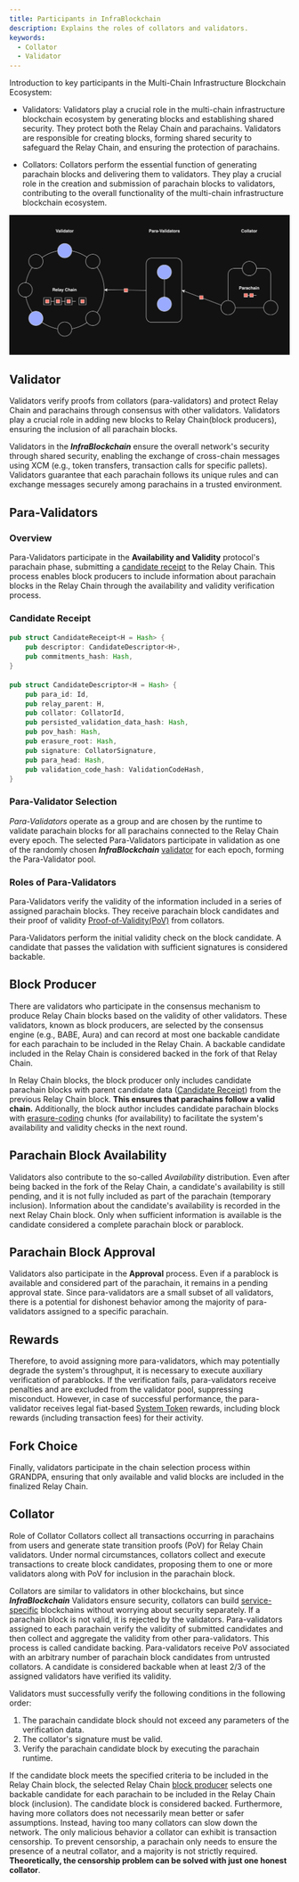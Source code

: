 ```yaml
---
title: Participants in InfraBlockchain
description: Explains the roles of collators and validators.
keywords:
  - Collator
  - Validator
---
```



Introduction to key participants in the Multi-Chain Infrastructure Blockchain Ecosystem:

- Validators: Validators play a crucial role in the multi-chain infrastructure blockchain ecosystem by generating blocks and establishing shared security. They protect both the Relay Chain and parachains. Validators are responsible for creating blocks, forming shared security to safeguard the Relay Chain, and ensuring the protection of parachains.

- Collators: Collators perform the essential function of generating parachain blocks and delivering them to validators. They play a crucial role in the creation and submission of parachain blocks to validators, contributing to the overall functionality of the multi-chain infrastructure blockchain ecosystem.

![네트워크 참여자](/media/images/docs/infrablockchain/learn/architecture/network-participants.png)

## Validator

Validators verify proofs from collators (para-validators) and protect Relay Chain and parachains through consensus with other validators. Validators play a crucial role in adding new blocks to Relay Chain(block producers), ensuring the inclusion of all parachain blocks.

Validators in the ***InfraBlockchain*** ensure the overall network's security through shared security, enabling the exchange of cross-chain messages using XCM (e.g., token transfers, transaction calls for specific pallets). Validators guarantee that each parachain follows its unique rules and can exchange messages securely among parachains in a trusted environment.

## Para-Validators

### Overview
Para-Validators participate in the **Availability and Validity** protocol's parachain phase, submitting a [candidate receipt](https://github.com/InfraBlockchain/infrablockspace-sdk/blob/822bc6c9706774a98122eb432f412b871a98a4bd/infrablockspace/primitives/src/v6/mod.rs#L521) to the Relay Chain. This process enables block producers to include information about parachain blocks in the Relay Chain through the availability and validity verification process.

### Candidate Receipt
```rust
pub struct CandidateReceipt<H = Hash> {
	pub descriptor: CandidateDescriptor<H>,
	pub commitments_hash: Hash,
}

pub struct CandidateDescriptor<H = Hash> {
	pub para_id: Id,
	pub relay_parent: H,
	pub collator: CollatorId,
	pub persisted_validation_data_hash: Hash,
	pub pov_hash: Hash,
	pub erasure_root: Hash,
	pub signature: CollatorSignature,
	pub para_head: Hash,
	pub validation_code_hash: ValidationCodeHash,
}
```

### Para-Validator Selection
*Para-Validators* operate as a group and are chosen by the runtime to validate parachain blocks for all parachains connected to the Relay Chain every epoch. The selected Para-Validators participate in validation as one of the randomly chosen ***InfraBlockchain*** [validator](#validator) for each epoch, forming the Para-Validator pool.

### Roles of Para-Validators
Para-Validators verify the validity of the information included in a series of assigned parachain blocks. They receive parachain block candidates and their proof of validity [Proof-of-Validity(PoV)](https://github.com/InfraBlockchain/infrablockspace-sdk/blob/822bc6c9706774a98122eb432f412b871a98a4bd/cumulus/primitives/core/src/lib.rs#L155) from collators.

Para-Validators perform the initial validity check on the block candidate. A candidate that passes the validation with sufficient signatures is considered backable.

## Block Producer

There are validators who participate in the consensus mechanism to produce Relay Chain blocks based on the validity of other validators. These validators, known as block producers, are selected by the consensus engine (e.g., BABE, Aura) and can record at most one backable candidate for each parachain to be included in the Relay Chain. A backable candidate included in the Relay Chain is considered backed in the fork of that Relay Chain.

In Relay Chain blocks, the block producer only includes candidate parachain blocks with parent candidate data ([Candidate Receipt](./network-participants.md#candidate-receipt-예시)) from the previous Relay Chain block. **This ensures that parachains follow a valid chain.** Additionally, the block author includes candidate parachain blocks with [erasure-coding](https://wiki.polkadot.network/docs/learn-parachains-protocol#erasure-codes) chunks (for availability) to facilitate the system's availability and validity checks in the next round.

## Parachain Block Availability
Validators also contribute to the so-called *Availability* distribution. Even after being backed in the fork of the Relay Chain, a candidate's availability is still pending, and it is not fully included as part of the parachain (temporary inclusion). Information about the candidate's availability is recorded in the next Relay Chain block. Only when sufficient information is available is the candidate considered a complete parachain block or parablock.

## Parachain Block Approval
Validators also participate in the **Approval** process. Even if a parablock is available and considered part of the parachain, it remains in a pending approval state. Since para-validators are a small subset of all validators, there is a potential for dishonest behavior among the majority of para-validators assigned to a specific parachain.

## Rewards
Therefore, to avoid assigning more para-validators, which may potentially degrade the system's throughput, it is necessary to execute auxiliary verification of parablocks. If the verification fails, para-validators receive penalties and are excluded from the validator pool, suppressing misconduct. However, in case of successful performance, the para-validator receives legal fiat-based [System Token](../protocol/system-token.md) rewards, including block rewards (including transaction fees) for their activity.

## Fork Choice
Finally, validators participate in the chain selection process within GRANDPA, ensuring that only available and valid blocks are included in the finalized Relay Chain.

## Collator
Role of Collator
Collators collect all transactions occurring in parachains from users and generate state transition proofs (PoV) for Relay Chain validators. Under normal circumstances, collators collect and execute transactions to create block candidates, proposing them to one or more validators along with PoV for inclusion in the parachain block.

Collators are similar to validators in other blockchains, but since ***InfraBlockchain*** Validators ensure security, collators can build [service-specific](../../service-chains/README.md) blockchains without worrying about security separately. If a parachain block is not valid, it is rejected by the validators. Para-validators assigned to each parachain verify the validity of submitted candidates and then collect and aggregate the validity from other para-validators. This process is called candidate backing. Para-validators receive PoV associated with an arbitrary number of parachain block candidates from untrusted collators. A candidate is considered backable when at least 2/3 of the assigned validators have verified its validity.

Validators must successfully verify the following conditions in the following order:

1. The parachain candidate block should not exceed any parameters of the verification data.
2. The collator's signature must be valid.
3. Verify the parachain candidate block by executing the parachain runtime.

If the candidate block meets the specified criteria to be included in the Relay Chain block, the selected Relay Chain [block producer](#block-producer) selects one backable candidate for each parachain to be included in the Relay Chain block (inclusion). The candidate block is considered backed. Furthermore, having more collators does not necessarily mean better or safer assumptions. Instead, having too many collators can slow down the network. The only malicious behavior a collator can exhibit is transaction censorship. To prevent censorship, a parachain only needs to ensure the presence of a neutral collator, and a majority is not strictly required. **Theoretically, the censorship problem can be solved with just one honest collator**.